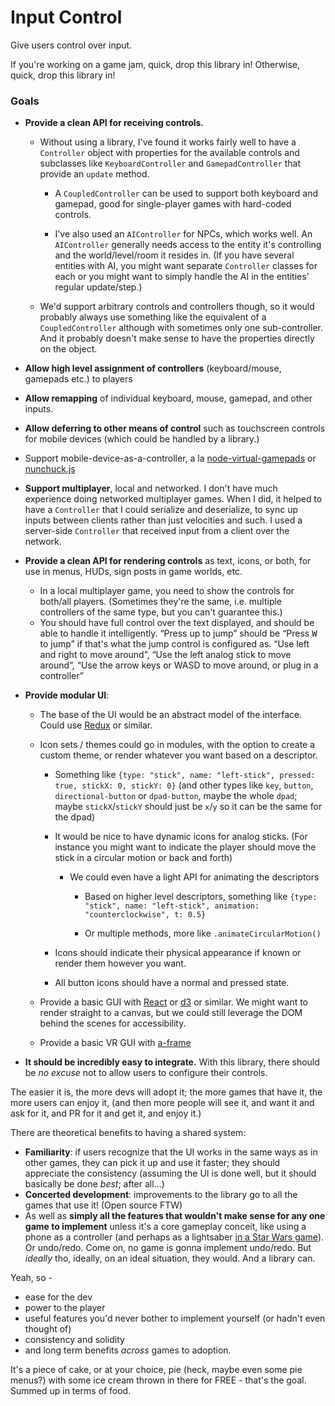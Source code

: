 # Input Control

Give users control over input.

If you're working on a game jam, quick, drop this library in!
Otherwise, quick, drop this library in!

### Goals

- **Provide a clean API for receiving controls.**

	- Without using a library,
	I've found it works fairly well to have a `Controller` object
	with properties for the available controls
	and subclasses like `KeyboardController` and `GamepadController`
	that provide an `update` method.

		- A `CoupledController` can be used to support both keyboard and gamepad,
		good for single-player games with hard-coded controls.

		- I've also used an `AIController` for NPCs, which works well.
		An `AIController` generally needs access to the entity it's controlling and the world/level/room it resides in.
		(If you have several entities with AI, you might want separate `Controller` classes for each
		or you might want to simply handle the AI in the entities' regular update/step.)

	- We'd support arbitrary controls and controllers though,
	so it would probably always use something like the equivalent of a `CoupledController`
	although with sometimes only one sub-controller.
	And it probably doesn't make sense to have the properties directly on the object.
	<!--
	You might want to use the verb `update` as a control name for instance.
	We could use a title-case naming scheme and recommend always using bracket notation,
	i.e. `controller["Update"]`
	and then you shouldn't run into any problems making a game about prototyping.
	But that wouldn't be ideal,
	and neither would storing the properties on a single-char property to try to preserve terseness
	i.e. `controller._.update`.
	Being able to say `controller.jump` is nice.
	Not being able to use `controller.update` would be: not nice.
	-->
	<!-- This isn't the hugest issue, but API comfort is important. -->


<!-- This is a UI thing, should reorganize -->
- **Allow high level assignment of controllers**
(keyboard/mouse, gamepads etc.)
to players
<!-- you shouldn't have to remap every control
when you realize the gamepads are 0 indexed
even though it defaults to Gamepad 1 for Player 2
because Player 1 has the Keyboard/Mouse and it just gives a player the gamepad corresponding to the slot--
okay, input mapping was a particularly bad in that game (I don't remember what game);
but the point is it's nice to have high level control over this
(like splitscreen when inevitably you're on the opposite sides from the way you're sitting,
even though it would obviously be better split top and bottom since it's a frickin' FPS on a widescreen TV
but that isn't an option
*cough* Borderlands, PS3) -->
<!-- Cortex Command does this part nicely if I recall correctly -->


- **Allow remapping** of individual keyboard, mouse, gamepad, and other inputs.


- **Allow deferring to other means of control**
such as touchscreen controls for mobile devices
(which could be handled by a library.)


- Support mobile-device-as-a-controller, a la [node-virtual-gamepads](https://github.com/miroof/node-virtual-gamepads) or [nunchuck.js](https://github.com/ehzhang/nunchuck)


- **Support multiplayer**, local and networked.
I don't have much experience doing networked multiplayer games.
When I did, it helped to have a `Controller`
that I could serialize and deserialize,
to sync up inputs between clients rather than just velocities and such.
I used a server-side `Controller` that received input from a client over the network.


- **Provide a clean API for rendering controls** as text, icons, or both,
for use in menus, HUDs, sign posts in game worlds, etc.

	- In a local multiplayer game,
	you need to show the controls for both/all players.
	(Sometimes they're the same, i.e. multiple controllers of the same type,
	but you can't guarantee this.)
	<!-- ...should this be here? -->

	- You should have full control over the text displayed,
	and should be able to handle it intelligently.
	“Press up to jump” should be
	“Press <kbd>W</kbd> to jump” if that's what the jump control is configured as.
	“Use left and right to move around”,
	“Use the left analog stick to move around”,
	“Use the arrow keys or WASD to move around, or plug in a controller”


- **Provide modular UI**:

	- The base of the UI would be an abstract model of the interface.
	Could use [Redux](http://redux.js.org/) or similar.

	- Icon sets / themes could go in modules,
	with the option to create a custom theme,
	or render whatever you want based on a descriptor.

		- Something like `{type: "stick", name: "left-stick", pressed: true, stickX: 0, stickY: 0}`
		(and other types like `key`, `button`, `directional-button` or `dpad-button`, maybe the whole `dpad`;
		maybe `stickX`/`stickY` should just be `x`/`y` so it can be the same for the dpad)

		- It would be nice to have dynamic icons for analog sticks.
		(For instance you might want to indicate the player should move the stick in a circular motion or back and forth)

			- We could even have a light API for animating the descriptors

				- Based on higher level descriptors,
				something like `{type: "stick", name: "left-stick", animation: "counterclockwise", t: 0.5}`

				- Or multiple methods,
				more like `.animateCircularMotion()`

		- Icons should indicate their physical appearance if known
		or render them however you want.

		- All button icons should have a normal and pressed state.
	
	- Provide a basic GUI
	with [React](https://facebook.github.io/react/)
	or [d3](https://d3js.org/) or similar.
	We might want to render straight to a canvas,
	but we could still leverage the DOM behind the scenes for accessibility.
	
	- Provide a basic VR GUI
	with [a-frame](https://aframe.io/)

- **It should be incredibly easy to integrate.**
With this library, there should be *no excuse*
not to allow users to configure their controls.
<!-- except for games geared towards a specific kind of input
like text adventures and stuff -->
The easier it is, the more devs will adopt it;
the more games that have it, the more users can enjoy it,
(and then more people will see it,
and want it and ask for it,
and PR for it and get it,
and enjoy it.)

<!-- - **Let the user receive updates to the library ASAP**
	- (Input Control is all about giving power back to the users.)
	- Could recommend loading the script from [unpkg](https://unpkg.com/) with a version range,
	but I tend to download scripts locally, and I don't know about that.
	I wouldn't want to be in a position to instantly cripple a bunch of games,
	accidentally or otherwise.
	- Could have a button in the settings
	that tries to dynamically load a newer version of the library
	and somehow have it plug in and have it take over,
	ideally with the ability to switch back.
		- It'd need be able to update themes as well,
		unless the library is built with each of the default themes built-in,
		and it would need fall backs since new controls could be added etc.
		- This seems complicated. -->

There are theoretical benefits to having a shared system:
- **Familiarity**: if users recognize that the UI works in the same ways as in other games, they can pick it up and use it faster; they should appreciate the consistency
(assuming the UI is done well, but it should basically be done *best*; after all...)
- **Concerted development**: improvements to the library go to all the games that use it!
(Open source FTW)
- As well as **simply all the features that wouldn't make sense for any one game to implement**
unless it's a core gameplay conceit, like using a phone as a controller (and perhaps as a lightsaber [in a Star Wars game](https://www.chromeexperiments.com/experiment/lightsaber-escape)).
Or undo/redo. Come on, no game is gonna implement undo/redo.
But *ideally* tho, ideally, on an ideal situation, they would. And a library can.
<!-- And once enough games start using the library... -->

<!--
### Problems / the state of things / this is a real mess

Users could install remapping software--
sometimes have to install remapping software--
in order to play a game with the controls or type of controller they want or have available.
But this doesn't cover UI in-game, where controls need to be displayed in tutorials and in menus.
(btw, you might want to display controls in the game world hand-drawn on a sign post for instance, so you will need absolute control over rendering)
In games that *do* support multiple types of inputs (keyboard/mouse, controller)
they often utterly fail to display the correct inputs for a player!

Usually they'll only ever show one type of input, controller or keyboard & mouse,
and often hardcoded with the default controls (so if you find a better set of controls for yourself, parts of the game make less sense now yay)>

Even if a game programmer has experience with all the GUI stuff...
and they probably want to focus on the *game*.
Even if [games are user interfaces](http://www.gamasutra.com/view/news/126450/Opinion_UI_Is_The_Game_The_Game_Is_UI.php) and input is part of the game,
it still generally feels tangentially related to your game,
and let's face it, it *is* a lot of work.
Especially if you're doing a game jam (which is fun btw), you don't have time for that stuff!

This library gives you *no excuse*.
-->

Yeah, so -
- ease for the dev
- power to the player
- useful features you'd never bother to implement yourself (or hadn't even thought of)
- consistency and solidity
- and long term benefits *across* games to adoption.

It's a piece of cake, or at your choice, pie (heck, maybe even some pie menus?)
with some ice cream thrown in there for FREE -
that's the goal.
Summed up in terms of food.
